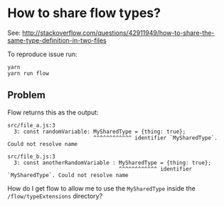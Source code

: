 # How to share flow types?

See: http://stackoverflow.com/questions/42911949/how-to-share-the-same-type-definition-in-two-files


To reproduce issue run:

```
yarn
yarn run flow
```

## Problem

Flow returns this as the output:

```
src/file_a.js:3
  3: const randomVariable: MySharedType = {thing: true};
                           ^^^^^^^^^^^^ identifier `MySharedType`. Could not resolve name

src/file_b.js:3
  3: const anotherRandomVariable : MySharedType = {thing: true};
                                   ^^^^^^^^^^^^ identifier `MySharedType`. Could not resolve name

```

How do I get flow to allow me to use the `MySharedType` inside the `/flow/typeExtensions` directory?